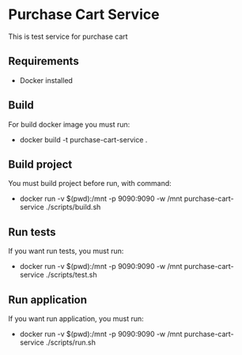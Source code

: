 # Purchase Cart Service

This is test service for purchase cart

## Requirements

- Docker installed

## Build

For build docker image you must run:

- docker build -t purchase-cart-service .

## Build project

You must build project before run, with command:

- docker run -v $(pwd):/mnt -p 9090:9090 -w /mnt purchase-cart-service ./scripts/build.sh

## Run tests

If you want run tests, you must run:

- docker run -v $(pwd):/mnt -p 9090:9090 -w /mnt purchase-cart-service ./scripts/test.sh

## Run application

If you want run application, you must run:

- docker run -v $(pwd):/mnt -p 9090:9090 -w /mnt purchase-cart-service ./scripts/run.sh